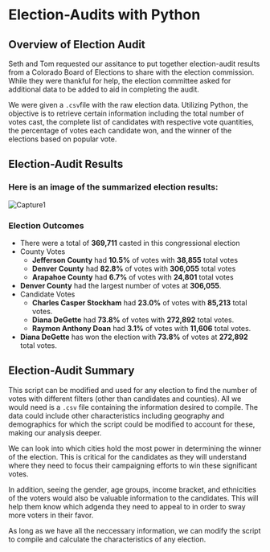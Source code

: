# Election-Audits with Python
## Overview of Election Audit
Seth and Tom requested our assitance to put together election-audit results from a Colorado Board of Elections to share with the election commission. While they were thankful for help, the election committee asked for additional data to be added to aid in completing the audit. 

We were given a `.csv`file with the raw election data. Utilizing Python, the objective is to retrieve certain information including the total number of votes cast, the complete list of candidates with respective vote quantities, the percentage of votes each candidate won, and the winner of the elections based on popular vote.

## Election-Audit Results
### Here is an image of the summarized election results:
![Capture1](https://user-images.githubusercontent.com/92230478/140006671-b40be62f-a547-4fdf-945c-f5d92b64f37d.PNG)

### Election Outcomes
* There were a total of **369,711** casted in this congressional election
* County Votes
  * **Jefferson County** had **10.5%** of votes with **38,855** total votes
  * **Denver County** had **82.8%** of votes with **306,055** total votes
  * **Arapahoe County** had **6.7%** of votes with **24,801** total votes
* **Denver County** had the largest number of votes at **306,055**.
* Candidate Votes
  * **Charles Casper Stockham** had **23.0%** of votes with **85,213** total votes.
  * **Diana DeGette** had **73.8%** of votes with **272,892** total votes.
  * **Raymon Anthony Doan** had **3.1%** of votes with **11,606** total votes.
* **Diana DeGette** has won the election with **73.8%** of votes at **272,892** total votes.

## Election-Audit Summary
This script can be modified and used for any election to find the number of votes with different filters (other than candidates and counties). All we would need is a `.csv` file containing the information desired to compile. The data could include other characteristics including geography and demographics for which the script could be modified to account for these, making our analysis deeper. 

We can look into which cities hold the most power in determining the winner of the election. This is critical for the candidates as they will understand where they need to focus their campaigning efforts to win these significant votes.

In addition, seeing the gender, age groups, income bracket, and ethnicities of the voters would also be valuable information to the candidates. This will help them know which adgenda they need to appeal to in order to sway more voters in their favor.

As long as we have all the neccessary information, we can modify the script to compile and calculate the characteristics of any election. 
